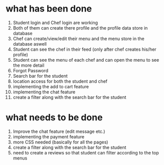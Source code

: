 # what has been done 
1. Student login and Chef login are working
2. Both of them can create there profile and the profile data store in database
3. Chef can create/view/edit their menu and the menu store in the database aswell
4. Student can see the chef in their feed (only after chef creates his/her profile)
5. Student can see the menu of each chef and can open the menu to see the more detail
6. Forgot Password
7. Search bar for the student
8. location access for both the student and chef
9. implementing the add to cart feature
10. implementing the chat feature
11. create a filter along with the search bar for the student 

# what needs to be done 
1. Improve the chat feature (edit message etc.)
2. implementing the payment feature
3. more CSS needed (basically for all the pages)
4. create a filter along with the search bar for the student
5. need to create a reviews so that student can filter according to the top menus 
